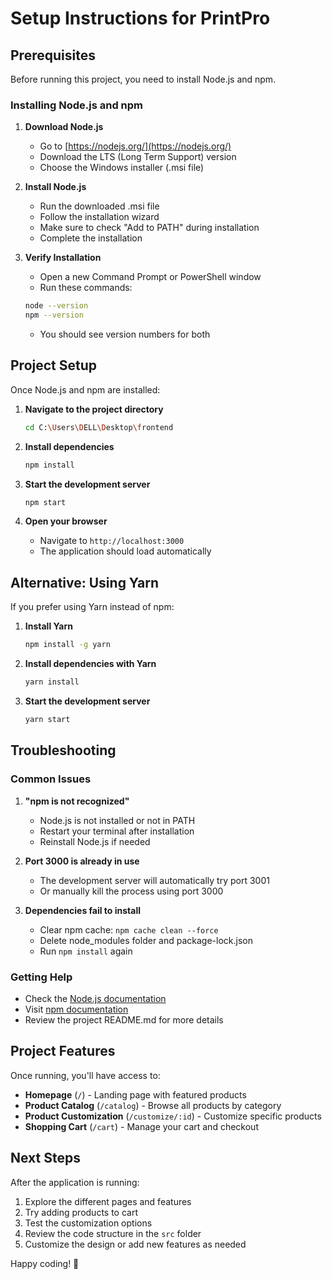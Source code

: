# Setup Instructions for PrintPro

## Prerequisites

Before running this project, you need to install Node.js and npm.

### Installing Node.js and npm

1. **Download Node.js**
   - Go to [https://nodejs.org/](https://nodejs.org/)
   - Download the LTS (Long Term Support) version
   - Choose the Windows installer (.msi file)

2. **Install Node.js**
   - Run the downloaded .msi file
   - Follow the installation wizard
   - Make sure to check "Add to PATH" during installation
   - Complete the installation

3. **Verify Installation**
   - Open a new Command Prompt or PowerShell window
   - Run these commands:
   ```bash
   node --version
   npm --version
   ```
   - You should see version numbers for both

## Project Setup

Once Node.js and npm are installed:

1. **Navigate to the project directory**
   ```bash
   cd C:\Users\DELL\Desktop\frontend
   ```

2. **Install dependencies**
   ```bash
   npm install
   ```

3. **Start the development server**
   ```bash
   npm start
   ```

4. **Open your browser**
   - Navigate to `http://localhost:3000`
   - The application should load automatically

## Alternative: Using Yarn

If you prefer using Yarn instead of npm:

1. **Install Yarn**
   ```bash
   npm install -g yarn
   ```

2. **Install dependencies with Yarn**
   ```bash
   yarn install
   ```

3. **Start the development server**
   ```bash
   yarn start
   ```

## Troubleshooting

### Common Issues

1. **"npm is not recognized"**
   - Node.js is not installed or not in PATH
   - Restart your terminal after installation
   - Reinstall Node.js if needed

2. **Port 3000 is already in use**
   - The development server will automatically try port 3001
   - Or manually kill the process using port 3000

3. **Dependencies fail to install**
   - Clear npm cache: `npm cache clean --force`
   - Delete node_modules folder and package-lock.json
   - Run `npm install` again

### Getting Help

- Check the [Node.js documentation](https://nodejs.org/en/docs/)
- Visit [npm documentation](https://docs.npmjs.com/)
- Review the project README.md for more details

## Project Features

Once running, you'll have access to:

- **Homepage** (`/`) - Landing page with featured products
- **Product Catalog** (`/catalog`) - Browse all products by category
- **Product Customization** (`/customize/:id`) - Customize specific products
- **Shopping Cart** (`/cart`) - Manage your cart and checkout

## Next Steps

After the application is running:

1. Explore the different pages and features
2. Try adding products to cart
3. Test the customization options
4. Review the code structure in the `src` folder
5. Customize the design or add new features as needed

Happy coding! 🎨



